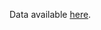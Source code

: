 Data available [here](https://drive.google.com/file/d/11icP5B2_1QanCrsZVIiaJPeq-bMGgKru/view?usp=sharing).
